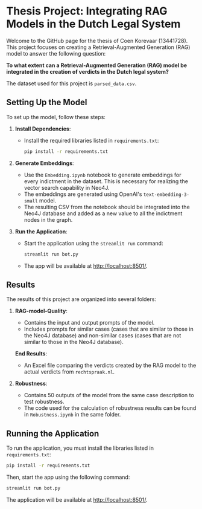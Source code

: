 # Thesis Project: Integrating RAG Models in the Dutch Legal System

Welcome to the GitHub page for the thesis of Coen Korevaar (13441728). This project focuses on creating a Retrieval-Augmented Generation (RAG) model to answer the following question: 

**To what extent can a Retrieval-Augmented Generation (RAG) model be integrated in the creation of verdicts in the Dutch legal system?**

The dataset used for this project is `parsed_data.csv`.

## Setting Up the Model

To set up the model, follow these steps:

1. **Install Dependencies**:
   - Install the required libraries listed in `requirements.txt`:
     ```bash
     pip install -r requirements.txt
     ```

2. **Generate Embeddings**:
   - Use the `Embedding.ipynb` notebook to generate embeddings for every indictment in the dataset. This is necessary for realizing the vector search capability in Neo4J.
   - The embeddings are generated using OpenAI's `text-embedding-3-small` model.
   - The resulting CSV from the notebook should be integrated into the Neo4J database and added as a new value to all the indictment nodes in the graph.

3. **Run the Application**:
   - Start the application using the `streamlit run` command:
     ```bash
     streamlit run bot.py
     ```
   - The app will be available at [http://localhost:8501/](http://localhost:8501/).

## Results

The results of this project are organized into several folders:

1. **RAG-model-Quality**:
   - Contains the input and output prompts of the model.
   - Includes prompts for similar cases (cases that are similar to those in the Neo4J database) and non-similar cases (cases that are not similar to those in the Neo4J database).

    **End Results**:
      - An Excel file comparing the verdicts created by the RAG model to the actual verdicts from `rechtspraak.nl`.

3. **Robustness**:
   - Contains 50 outputs of the model from the same case description to test robustness.
   - The code used for the calculation of robustness results can be found in `Robustness.ipynb` in the same folder.

## Running the Application

To run the application, you must install the libraries listed in `requirements.txt`:

```bash
pip install -r requirements.txt
```

Then, start the app using the following command:

```bash
streamlit run bot.py
```

The application will be available at [http://localhost:8501/](http://localhost:8501/).